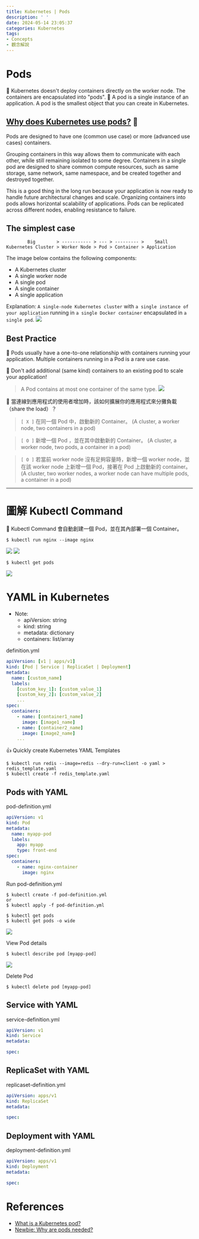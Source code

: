 ```yaml
---
title: Kubernetes | Pods
description: ' '
date: 2024-05-14 23:05:37
categories: Kubernetes
tags:
- Concepts
- 觀念解說
---
```


# Pods

📌 Kubernetes doesn't deploy containers directly on the worker node. The containers are encapsulated into "pods".
📌 A pod is a single instance of an application. A pod is the smallest object that you can create in Kubernetes.


## [Why does Kubernetes use pods?](https://www.redhat.com/en/topics/containers/what-is-kubernetes-pod) 🤔
Pods are designed to have one (common use case) or more (advanced use cases) containers.

Grouping containers in this way allows them to communicate with each other, while still remaining isolated to some degree. Containers in a single pod are designed to share common compute resources, such as same storage, same network, same namespace, and be created together and destroyed together. 

This is a good thing in the long run because your application is now ready to handle future architectural changes and scale. Organizing containers into pods allows horizontal scalability of applications. Pods can be replicated across different nodes, enabling resistance to failure. 


## The simplest case

```
        Big        > ----------- > --- > --------- >    Small
Kubernetes Cluster > Worker Node > Pod > Container > Application
```

The image below contains the following components:
- A Kubernetes cluster
- A single worker node
- A single pod
- A single container
- A single application

Explanation:
`A single-node Kubernetes cluster` with `a single instance of your application` running in `a single Docker container` encapsulated in `a single pod`.
![](Kubernetes-Pods/Kubernetes_Pod.jpg)


## Best Practice

📌 Pods usually have a one-to-one relationship with containers running your application. Multiple containers running in a Pod is a rare use case.

📌 Don't add additional (same kind) containers to an existing pod to scale your application!

> A Pod contains at most one container of the same type.
> ![](Kubernetes-Pods/Pod_scale_up_1.jpg)

📌 當連線到應用程式的使用者增加時，該如何擴展你的應用程式來分攤負載（share the load）？

> `[ X ]` 在同一個 Pod 中，啟動新的 Container。
> (A cluster, a worker node, two containers in a pod)

> `[ O ]` 新增一個 Pod ，並在其中啟動新的 Container。
> (A cluster, a worker node, two pods, a container in a pod)

> `[ O ]` 若當前 worker node 沒有足夠容量時，新增一個 worker node，並在該 worker node 上新增一個 Pod，接著在 Pod 上啟動新的 container。
> (A cluster, two worker nodes, a worker node can have multiple pods, a container in a pod)


---
# 圖解 Kubectl Command

📌 Kubectl Command 會自動創建一個 Pod，並在其內部署一個 Container。

```shell
$ kubectl run nginx --image nginx
```
![](Kubernetes-Pods/kubectl_run_nginx_1.jpg)
![](Kubernetes-Pods/kubectl_run_nginx_2.jpg)

```shell
$ kubectl get pods
```
![](Kubernetes-Pods/kubectl_get_pods.jpg)


# YAML in Kubernetes
- Note: 
  - apiVersion: string
  - kind: string
  - metadata: dictionary
  - containers: list/array

definition.yml
```yaml
apiVersion: [v1 | apps/v1]
kind: [Pod | Service | ReplicaSet | Deployment]
metadata:
  name: [custom_name]
  labels:
    [custom_key_1]: [custom_value_1]
    [custom_key_2]: [custom_value_2]
    ...
spec:
  containers:
    - name: [container1_name]
      image: [image1_name]
    - name: [container2_name]
      image: [image2_name]
    ...
```

👍 Quickly create Kubernetes YAML Templates
```shell
$ kubectl run redis --image=redis --dry-run=client -o yaml > redis_template.yaml
$ kubectl create -f redis_template.yaml
```


## Pods with YAML
pod-definition.yml
```yaml
apiVersion: v1
kind: Pod
metadata:
  name: myapp-pod
  labels:
    app: myapp
    type: front-end
spec:
  containers:
    - name: nginx-container
      image: nginx
```

Run pod-definition.yml
```shell
$ kubectl create -f pod-definition.yml
or
$ kubectl apply -f pod-definition.yml

$ kubectl get pods
$ kubectl get pods -o wide
```
![](Kubernetes-Pods/kubectl_create_pod_1.jpg)

View Pod details
```shell
$ kubectl describe pod [myapp-pod]
```
![](Kubernetes-Pods/kubectl_create_pod_2.jpg)

Delete Pod
```shell
$ kubectl delete pod [myapp-pod]
```


## Service with YAML
service-definition.yml
```yaml
apiVersion: v1
kind: Service
metadata:

spec:

```


## ReplicaSet with YAML
replicaset-definition.yml
```yaml
apiVersion: apps/v1
kind: ReplicaSet
metadata:

spec:

```


## Deployment with YAML
deployment-definition.yml
```yaml
apiVersion: apps/v1
kind: Deployment
metadata:

spec:

```



# References
- [What is a Kubernetes pod?](https://www.redhat.com/en/topics/containers/what-is-kubernetes-pod)
- [Newbie: Why are pods needed?](https://www.reddit.com/r/kubernetes/comments/u1xva3/newbie_why_are_pods_needed/)
